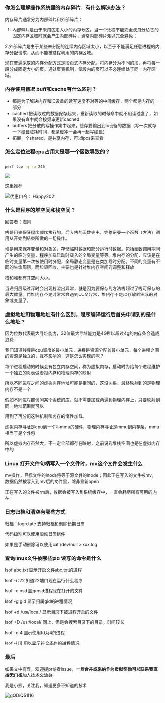 ### 你怎么理解操作系统里的内存碎片，有什么解决办法？

内存碎片通常分为内部碎片和外部碎片：

1. 内部碎片是由于采用固定大小的内存分区，当一个进程不能完全使用分给它的固定内存区域时就会产生内部碎片，通常内部碎片难以完全避免；

2.外部碎片是由于某些未分配的连续内存区域太小，以至于不能满足任意进程的内存分配请求，从而不能被进程利用的内存区域。

现在普遍采取的内存分配方式是段页式内存分配。将内存分为不同的段，再将每一段分成固定大小的页。通过页表机制，使段内的页可以不必连续处于同一内存区域。

### 内存使用情况 buff和cache有什么区别？

- 都是为了解决内存和IO设备的读写速度不对等的中间缓存，两个都是内存的一部分
- cached 把读取过的数据保存起来，重新读取的时候命中就不用读磁盘了，如果没有命中就会按频率更新cached
- buffers 把分散的写操作集中起来，缓存要输出到io设备的数据（写一次就存一下硬盘贼耗时间，都是缓冲一会再一起写硬盘）
- 拓展一个shared，是共享内存，可以ipcs来查看

### 怎么定位进程cpu占用大是哪一个函数导致的？

```bash

perf top -g -p 246
```

![](https://coding3min.oss-accelerate.aliyuncs.com/2021/03/08/m7R1Bu1111.jpg)

这里推荐

![优惠口令： Happy2021](https://tva1.sinaimg.cn/large/008eGmZEgy1goeyrj9dgrj30u01hdnpd.jpg)

### 什么是程序的堆空间和栈空间？

回答者：海翔

栈是用来保证程序顺序执行的，后入栈的函数先出，完整记录一个函数（方法）调用从开始到结束所做的一切操作。

堆是用来保存变量和对象的，存储临时数据和部分运行时数据。包括函数调用期间产生的临时变量，程序加载启动时载入的全局变量等等。堆内存的分配，应该是在临时变量第一次被使用时分配，全局静态变量是在类加载时分配。不同的变量有不同的生命周期。而垃圾回收，主要也是针对堆内存空间的调整和释放

栈和堆都有其空间大小。

当递归层级过深时会出现栈溢出异常，就是因为要保存的方法栈超过了栈可保存的最大数量。而堆内存不足时常常会遇到OOM异常，堆内存不足以存放新生成的对象或变量了。

### 虚拟地址和物理地址有什么区别，程序编译运行后首先申请到的是什么地址？

因为位数代表最大寻址能力，32位最大寻址能力是4G所以超过4g的内存条会造成浪费

我们知道线程是cpu调度的最小单元，进程是资源分配的最小单元，每个进程之间的资源是独立的，互不影响的，这是怎么实现的呢？

每个进程启动的时候会有独立内存空间，称为虚拟内存，启动时为给每个进程维护一个独立的页表做虚拟内存和物理内存的映射

所以不同进程之间的虚拟内存地址可能是相同的，这没关系，最终映射到的是物理内存不是一个

假如不同进程都访问某个系统的库，就不需要加载两遍到物理内存上，只要映射到同一地址范围就可以

用到了再分配这种机制叫内存的惰性加载。

虚拟内存寻址是cpu到一个叫mmu的硬件，物理内存寻址是mmu到内存条，mmu相当于是个外包

所以虚拟内存虽然大，不一定全部都存在映射，之前说的堆栈空间也是在虚拟内存中的

### Linux 打开文件句柄写入一个文件时，mv这个文件会发生什么

mv操作，目标文件的inode将等于源文件的inode；因此正在写入的文件被mv，数据仍然被写入到mv后的文件里，除非重新open

正在写入的文件被rm后，数据会被写入到系统缓存中，一直会耗尽所有可用的内存

### 日志归档和清空有哪些方式

归档：logrotate 支持归档和删除长期日志

代码级别可以使用滚动日志组件

如果是手动删除可以使用cat /dev/null > xxx.log

### 查询linux文件被哪些pid 读写的命令是什么

lsof abc.txt 显示开启文件abc.txt的进程

lsof -i :22 知道22端口现在运行什么程序

lsof -c nsd 显示nsd进程现在打开的文件

lsof -g gid 显示归属gid的进程情况

lsof +d /usr/local/ 显示目录下被进程开启的文件

lsof +D /usr/local/ 同上，但是会搜索目录下的目录，时间较长

lsof -d 4 显示使用fd为4的进程

lsof -i [i] 用以显示符合条件的进程情况

### 最后

如果文中有误，欢迎提pr或者issue，**一旦合并或采纳作为贡献奖励可以联系我直接无门槛**加入[技术交流群](https://mp.weixin.qq.com/s/ErQFjJbIsMVGjIRWbQCD1Q)

我是小熊，关注我，知道更多不知道的技术

![gQDiQ51116](https://coding3min.oss-accelerate.aliyuncs.com/2021/03/11/gQDiQ51116.jpg)